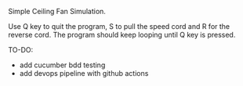 Simple Ceiling Fan Simulation.

Use Q key to quit the program, S to pull the speed cord and R for the reverse cord. The program should keep looping until Q key is pressed.


TO-DO:
- add cucumber bdd testing
- add devops pipeline with github actions